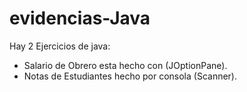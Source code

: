 # evidencias-Java
Hay 2 Ejercicios de java:
- Salario de Obrero esta hecho con (JOptionPane).
- Notas de Estudiantes hecho por consola (Scanner).
